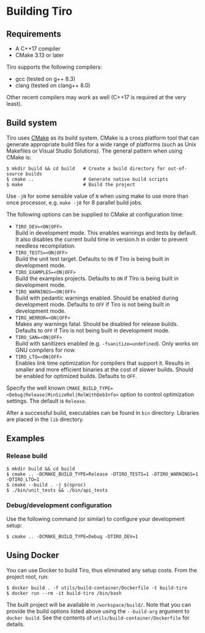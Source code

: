 # Building Tiro

## Requirements

-   A C++17 compiler
-   CMake 3.13 or later

Tiro supports the following compilers:

-   gcc (tested on g++ 8.3)
-   clang (tested on clang++ 8.0)

Other recent compilers may work as well (C++17 is required at the very least).

## Build system

Tiro uses [CMake](https://cmake.org/) as its build system. CMake is a cross platform tool that can generate appropriate build files for a wide range of platforms (such as Unix Makefiles or Visual Studio Solutions). The general pattern when using CMake is:

    $ mkdir build && cd build   # Create a build directory for out-of-source builds
    $ cmake ..                  # Generate native build scripts
    $ make                      # Build the project

Use `-jN` for some sensible value of `N` when using make to use more than once processor, e.g. `make -j8` for 8 parallel build jobs.

The following options can be supplied to CMake at configuration time:

-   `TIRO_DEV=<ON|OFF>`  
     Build in development mode. This enables warnings and tests by default. It also disables the current build time in version.h in order to prevent needless recompilation.
-   `TIRO_TESTS=<ON|OFF>`  
     Build the unit test target. Defaults to `ON` if Tiro is being built in development mode.
-   `TIRO_EXAMPLES=<ON|OFF>`  
     Build the examples projects. Defaults to `ON` if TIro is being built in development mode.
-   `TIRO_WARNINGS=<ON|OFF>`  
     Build with pedantic warnings enabled. Should be enabled during development mode. Defaults to `OFF` if Tiro is not being built in development mode.
-   `TIRO_WERROR=<ON|OFF>`  
     Makes any warnings fatal. Should be disabled for release builds. Defaults to `OFF` if Tiro is not being built in development mode.
-   `TIRO_SAN=<ON|OFF>`  
     Build with sanitizers enabled (e.g. `-fsanitize=undefined`). Only works on GNU compilers for now.
-   `TIRO_LTO=<ON|OFF>`  
     Enables link time optimization for compilers that support it. Results in smaller and more efficient binaries
    at the cost of slower builds. Should be enabled for optimized builds. Defaults to `OFF`.

Specify the well known `CMAKE_BUILD_TYPE=<Debug|Release|MinSizeRel|RelWithDebInfo>` option to control optimization settings. The default is `Release`.

After a successful build, executables can be found in `bin` directory. Libraries are placed in the `lib` directory.

## Examples

### Release build

    $ mkdir build && cd build
    $ cmake .. -DCMAKE_BUILD_TYPE=Release -DTIRO_TESTS=1 -DTIRO_WARNINGS=1 -DTIRO_LTO=1
    $ cmake --build . -j $(nproc)
    $ ./bin/unit_tests && ./bin/api_tests

### Debug/development configuration

Use the following command (or similar) to configure your development setup:

    $ cmake .. -DCMAKE_BUILD_TYPE=Debug -DTIRO_DEV=1

## Using Docker

You can use Docker to build Tiro, thus eliminated any setup costs. From the project root, run:

    $ docker build . -f utils/build-container/Dockerfile -t build-tiro
    $ docker run --rm -it build-tiro /bin/bash

The built project will be available in `/workspace/build/`. Note that you can provide the build options listed above using the `--build-arg` argument to `docker build`.
See the contents of `utils/build-container/Dockerfile` for details.

